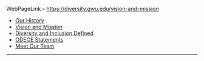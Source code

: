 WebPageLink – https://diversity.gwu.edu/vision-and-mission 

 





















* [Our History](/our-history)
* [Vision and Mission](/vision-and-mission)
* [Diversity and Inclusion Defined](/diversity-and-inclusion-defined)
* [ODECE Statements](/odece-statements)
* [Meet Our Team](/meet-our-team-0)












 
** **

